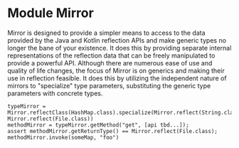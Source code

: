 # Module Mirror

Mirror is designed to provide a simpler means to access to the data provided by the Java and Kotlin reflection APIs 
and make generic types no longer the bane of your existence. It does this by providing separate internal representations
of the reflection data that can be freely manipulated to provide a powerful API. Although there are numerous ease of use
and quality of life changes, the focus of Mirror is on generics and making their use in reflection feasible. It does 
this by utilizing the independent nature of mirrors to "specialize" type parameters, substituting the generic type
parameters with concrete types.

```
typeMirror = Mirror.reflectClass(HashMap.class).specialize(Mirror.reflect(String.class), Mirror.reflect(File.class))
methodMirror = typeMirror.getMethod("get", [api tbd...]);
assert methodMirror.getReturnType() == Mirror.reflect(File.class);
methodMirror.invoke(someMap, "foo")
```


